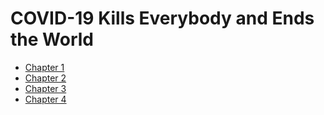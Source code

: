 # COVID-19 Kills Everybody and Ends the World

- [Chapter 1](Chapter1.md)
- [Chapter 2](Chapter2.md)
- [Chapter 3](Chapter3.md)
- [Chapter 4](Chapter4.md)
